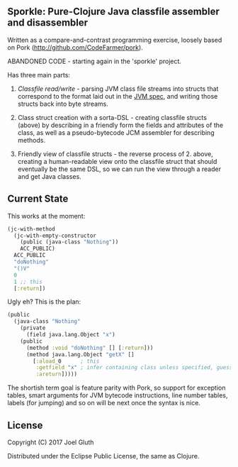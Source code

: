 ## Sporkle: Pure-Clojure Java classfile assembler and disassembler

Written as a compare-and-contrast programming exercise, loosely based on
Pork (http://github.com/CodeFarmer/pork).

ABANDONED CODE - starting again in the 'sporkle' project.

Has three main parts:

1. *Classfile read/write* - parsing JVM class file streams into structs that correspond to the format laid out in the [JVM spec](https://docs.oracle.com/javase/specs/jvms/se8/html/jvms-4.html), and writing those structs back into byte streams.

2. Class struct creation with a sorta-DSL - creating classfile structs (above) by describing in a friendly form the fields and attributes of the class, as well as a pseudo-bytecode JCM assembler for describing methods.

3. Friendly view of classfile structs - the reverse process of 2. above, creating a human-readable view onto the classfile struct that should eventually be the same DSL, so we can run the view through a reader and get Java classes.

## Current State

This works at the moment:

```clojure
(jc-with-method
  (jc-with-empty-constructor
    (public (java-class "Nothing"))
    ACC_PUBLIC)
  ACC_PUBLIC
  "doNothing"
  "()V"
  0
  1 ;; this
  [:return])
```

Ugly eh? This is the plan:

```clojure
(public
  (java-class "Nothing"
    (private
      (field java.lang.Object "x")
    (public
      (method :void "doNothing" [] [:return]))
      (method java.lang.Object "getX" []
        [:aload_0      ; this
         :getfield "x" ; infer containing class unless specified, guess type if unambiguous
         :areturn]))))
```

The shortish term goal is feature parity with Pork, so support for
exception tables, smart arguments for JVM bytecode instructions, line
number tables, labels (for jumping) and so on will be next once the
syntax is nice.

## License

Copyright (C) 2017 Joel Gluth

Distributed under the Eclipse Public License, the same as Clojure.

